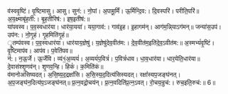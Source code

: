 

  
व॑स्ववृ॒ष्टिं। वृ॒ष्टिमासु। आसु। सुन॑:। नो॒पां। अ॒पामू॒र्मिं। ऊ॒र्मिन्दि॒व:। दि॒वस्परि॑। परीति॒परि॑॥ अ॒य॒क्ष्माबृ॑ह॒ती:। बृ॒ह॒तीरिष॑:। इष॒इतीष॑:॥  
या॑पवस्व। प॒व॒स्वधार॑या। धार॑या॒यया॑। यया॒गाव॑:। गाव॑इ॒ह। इ॒हागम॑न्। आग॑म॒न्नि्याऽग॑मन्॥ जन्या॑स॒उप॑। उप॑न:। नो॒गृ॒हं। गृ॒हमिति॑गृ॒हं॥  
ृ॒तम्प॑वस्व। प॒व॒स्वधार॑या। धार॑याय॒ज्ञेषु॑। य॒ज्ञेषु॑देव॒वीत॑म:। दे॒व॒वीत॑म॒इति॑दे॒व॒ऽवीत॑म:॥ अ॒स्मभ्यं॑वृ॒ष्टिं। वृ॒ष्टिमाप॑व। आप॑व। प॒वेति॑पव॥  
न॑:। न॒ऊ॒र्जे। ऊ॒र्जेवि। व्य॑१॒॑अ॒व्ययं॑। अ॒व्ययं॑प॒वित्रं॑। प॒वित्रं॑धाव। धा॒व॒धार॑या। धार॒येति॒धार॑या॥ दे॒वास॑श्शृ॒णव॑न्। शृ॒णव॒न्हि। हिकं॑। क॒मिति॑कं॥  
व॑मानोअसिष्यदत्। अ॒सि॒ष्य॒द॒द्रक्षां॑सि। अ॒सि॒स्य॒द॒दित्य॑सिस्यदत्। रक्षां॑स्यप॒जङ्घ॑नत्। अ॒प॒जङ्घ॑न॒दित्य॑प॒ऽजङ्घ॑नत्॥ प्र॒त्न॒वद्रो॒चय॑न्। प्र॒त्न॒वदिति॑प्र॒त्न॒ऽवत्। रो॒चय॒न्रुच॑:। रुच॒इति॒रुच॑:॥ 6॥  
